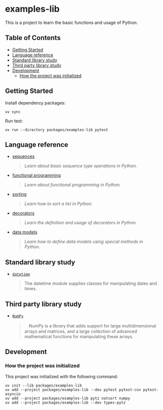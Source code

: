 # examples-lib

This is a project to learn the basic functions and usage of Python.

## Table of Contents <!-- omit in toc -->

- [Getting Started](#getting-started)
- [Language reference](#language-reference)
- [Standard library study](#standard-library-study)
- [Third party library study](#third-party-library-study)
- [Development](#development)
  - [How the project was initialized](#how-the-project-was-initialized)

## Getting Started  

Install dependency packages:

```shell
uv sync
```

Run test:

```shell
uv run --directory packages/examples-lib pytest 
```

## Language reference

- [sequences](./tests/references/sequences/)
  > *Learn about basic sequence type operations in Python.*
- [functional programming](./tests/references/functionals/)
  > *Learn about functional programming in Python.*
- [sorting](./tests/references/sorting/)
  > *Learn how to sort a list in Python.*
- [decorators](./tests/references/decorators/)
  > *Learn the definition and usage of decorators in Python.*
- [data models](./tests/references/data_models/)
  > *Learn how to define data models using special methods in Python.*

## Standard library study

- [`datetime`](./tests/libraries/datetime/)
  > The datetime module supplies classes for manipulating dates and times.

## Third party library study

- [`NumPy`](./tests/libraries/numpy/)
  >　NumPy is a library that adds support for large multidimensional arrays and matrices, and a large collection of advanced mathematical functions for manipulating these arrays.

## Development

### How the project was initialized

This project was initialized with the following command:

```shell
uv init --lib packages/examples-lib
uv add --project packages/examples-lib --dev pytest pytest-cov pytest-asyncio 
uv add --project packages/examples-lib pytz natsort numpy
uv add --project packages/examples-lib --dev types-pytz
```
